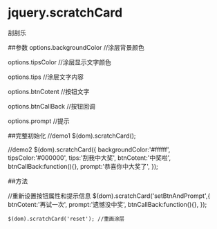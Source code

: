 # jquery.scratchCard
刮刮乐

##参数
 options.backgroundColor //涂层背景颜色

 options.tipsColor //涂层显示文字颜色

 options.tips  //涂层文字内容

 options.btnCotent //按钮文字

 options.btnCallBack //按钮回调

 options.prompt //提示



##完整初始化
//demo1
	$(dom).scratchCard();

//demo2
	$(dom).scratchCard({
	  backgroundColor:'#ffffff',
	  tipsColor:'#000000',
	  tips:'刮我中大奖',
	  btnCotent:'中奖啦',
	  btnCallBack:function(){},
	  prompt:'恭喜你中大奖了',
 });

 ##方法

//重新设置按钮属性和提示信息
	$(dom).scratchCard('setBtnAndPrompt',{
		 btnCotent:'再试一次',
		 prompt:'遗憾没中奖',
		 btnCallBack:function(){},
	}); 
	
	$(dom).scratchCard('reset'); //重画涂层